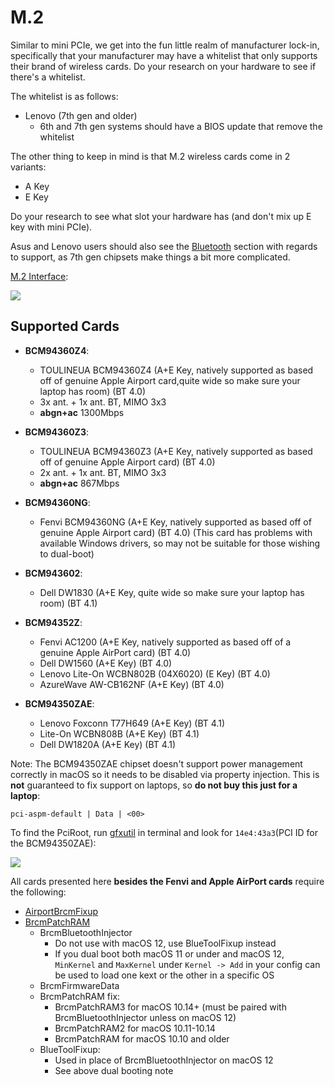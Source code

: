 # M.2

Similar to mini PCIe, we get into the fun little realm of manufacturer lock-in, specifically that your manufacturer may have a whitelist that only supports their brand of wireless cards. Do your research on your hardware to see if there's a whitelist.

The whitelist is as follows:

* Lenovo (7th gen and older)
  * 6th and 7th gen systems should have a BIOS update that remove the whitelist

The other thing to keep in mind is that M.2 wireless cards come in 2 variants:

* A Key
* E Key

Do your research to see what slot your hardware has (and don't mix up E key with mini PCIe).

Asus and Lenovo users should also see the [Bluetooth](/misc/bluetooth.md) section with regards to support, as 7th gen chipsets make things a bit more complicated.

[M.2 Interface](https://www.delock.de/infothek/M.2/M.2_e.html):

![](https://i.imgur.com/jBP1D3t.jpg)

## Supported Cards

* **BCM94360Z4**:
  * TOULINEUA BCM94360Z4 (A+E Key, natively supported as based off of genuine Apple Airport card,quite wide so make sure your laptop has room) (BT 4.0)
  * 3x ant. + 1x ant. BT, MIMO 3x3
  * **abgn+ac** 1300Mbps
* **BCM94360Z3**:
  * TOULINEUA BCM94360Z3 (A+E Key, natively supported as based off of genuine Apple Airport card) (BT 4.0)
  * 2x ant. + 1x ant. BT, MIMO 3x3
  * **abgn+ac** 867Mbps

* **BCM94360NG**:
  * Fenvi BCM94360NG (A+E Key, natively supported as based off of genuine Apple Airport card) (BT 4.0) (This card has problems with available Windows drivers, so may not be suitable for those wishing to dual-boot)
* **BCM943602**:
  * Dell DW1830 (A+E Key, quite wide so make sure your laptop has room) (BT 4.1)
* **BCM94352Z**:
  * Fenvi AC1200 (A+E Key, natively supported as based off of a genuine Apple AirPort card) (BT 4.0)
  * Dell DW1560 (A+E Key) (BT 4.0)
  * Lenovo Lite-On WCBN802B (04X6020) (E Key) (BT 4.0)
  * AzureWave AW-CB162NF (A+E Key) (BT 4.0)
* **BCM94350ZAE**:
  * Lenovo Foxconn T77H649 (A+E Key) (BT 4.1)
  * Lite-On WCBN808B (A+E Key) (BT 4.1)
  * Dell DW1820A (A+E Key) (BT 4.1)

Note: The BCM94350ZAE chipset doesn't support power management correctly in macOS so it needs to be disabled via property injection. This is **not** guaranteed to fix support on laptops, so **do not buy this just for a laptop**:

```
pci-aspm-default | Data | <00>
```

To find the PciRoot, run [gfxutil](https://github.com/acidanthera/gfxutil/releases) in terminal and look for `14e4:43a3`(PCI ID for the BCM94350ZAE):

![](https://media.discordapp.net/attachments/456913818467958789/681959522432057363/Screen_Shot_2020-02-25_at_1.23.03_PM.png?width=1674&height=895)

All cards presented here **besides the Fenvi and Apple AirPort cards** require the following:

* [AirportBrcmFixup](https://github.com/acidanthera/AirportBrcmFixup/releases)
* [BrcmPatchRAM](https://github.com/acidanthera/BrcmPatchRAM/releases)
  * BrcmBluetoothInjector
    * Do not use with macOS 12, use BlueToolFixup instead
    * If you dual boot both macOS 11 or under and macOS 12, `MinKernel` and `MaxKernel` under `Kernel -> Add` in your config can be used to load one kext or the other in a specific OS
  * BrcmFirmwareData
  * BrcmPatchRAM fix:
    * BrcmPatchRAM3 for macOS 10.14+ (must be paired with BrcmBluetoothInjector unless on macOS 12)
    * BrcmPatchRAM2 for macOS 10.11-10.14
    * BrcmPatchRAM for macOS 10.10 and older
  * BlueToolFixup:
    * Used in place of BrcmBluetoothInjector on macOS 12
    * See above dual booting note
